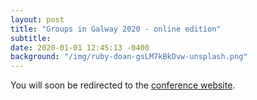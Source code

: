 ```yaml
---
layout: post
title: "Groups in Galway 2020 - online edition"
subtitle: 
date: 2020-01-01 12:45:13 -0400
background: "/img/ruby-doan-gsLM7kBkDvw-unsplash.png"
---
```


<meta http-equiv="Refresh" content="3; url='https://maths.nuigalway.ie/conferences/gig20/'" />

You will soon be redirected to the [conference website](https://maths.nuigalway.ie/conferences/gig20/).

